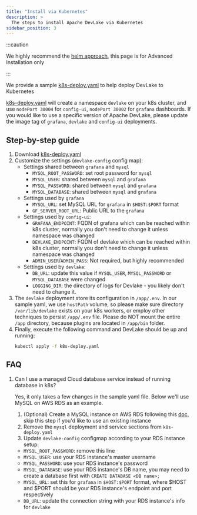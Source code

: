 ```yaml
---
title: "Install via Kubernetes"
description: >
  The steps to install Apache DevLake via Kubernetes
sidebar_position: 3
---
```


:::caution

We highly recommend the [helm approach](./HelmSetup.md), this page is for Advanced Installation only

:::

We provide a sample [k8s-deploy.yaml](https://github.com/apache/incubator-devlake/blob/main/deployment/k8s/k8s-deploy.yaml) to help deploy DevLake to Kubernetes

[k8s-deploy.yaml](https://github.com/apache/incubator-devlake/blob/main/deployment/k8s/k8s-deploy.yaml) will create a namespace `devlake` on your k8s cluster, and use `nodePort 30004` for `config-ui`,  `nodePort 30002` for `grafana` dashboards. If you would like to use a specific version of Apache DevLake, please update the image tag of `grafana`, `devlake` and `config-ui` deployments.

## Step-by-step guide

1. Download [k8s-deploy.yaml](https://github.com/apache/incubator-devlake/blob/main/deployment/k8s/k8s-deploy.yaml)
2. Customize the settings (`devlake-config` config map):
   - Settings shared between `grafana` and `mysql`
     * `MYSQL_ROOT_PASSWORD`: set root password for `mysql`
     * `MYSQL_USER`: shared between `mysql` and `grafana`
     * `MYSQL_PASSWORD`: shared between `mysql` and `grafana`
     * `MYSQL_DATABASE`: shared between `mysql` and `grafana`
   - Settings used by `grafana`
     * `MYSQL_URL`: set MySQL URL for `grafana` in `$HOST:$PORT` format
     * `GF_SERVER_ROOT_URL`: Public URL to the `grafana`
   - Settings used by `config-ui`:
     * `GRAFANA_ENDPOINT`: FQDN of grafana which can be reached within k8s cluster, normally you don't need to change it unless namespace was changed
     * `DEVLAKE_ENDPOINT`: FQDN of devlake which can be reached within k8s cluster, normally you don't need to change it unless namespace was changed
     * `ADMIN_USER`/`ADMIN_PASS`: Not required, but highly recommended
   - Settings used by `devlake`:
     * `DB_URL`: update this value if  `MYSQL_USER`, `MYSQL_PASSWORD` or `MYSQL_DATABASE` were changed
     * `LOGGING_DIR`: the directory of logs for Devlake - you likely don't need to change it.
3. The `devlake` deployment store its configuration in `/app/.env`. In our sample yaml, we use `hostPath` volume, so please make sure directory `/var/lib/devlake` exists on your k8s workers, or employ other techniques to persist `/app/.env` file. Please do NOT mount the entire `/app` directory, because plugins are located in `/app/bin` folder.
4. Finally, execute the following command and DevLake should be up and running:
   ```sh
   kubectl apply -f k8s-deploy.yaml
   ```


## FAQ

1. Can I use a managed Cloud database service instead of running database in k8s?

   Yes, it only takes a few changes in the sample yaml file. Below we'll use MySQL on AWS RDS as an example.
   1. (Optional) Create a MySQL instance on AWS RDS following this [doc](https://docs.aws.amazon.com/AmazonRDS/latest/UserGuide/CHAP_GettingStarted.CreatingConnecting.MySQL.html), skip this step if you'd like to use an existing instance
   2. Remove the `mysql` deployment and service sections from `k8s-deploy.yaml`
   3. Update `devlake-config` configmap according to your RDS instance setup:
     * `MYSQL_ROOT_PASSWORD`: remove this line
     * `MYSQL_USER`: use your RDS instance's master username
     * `MYSQL_PASSWORD`: use your RDS instance's password
     * `MYSQL_DATABASE`: use your RDS instance's DB name, you may need to create a database first with `CREATE DATABASE <DB name>;`
     * `MYSQL_URL`: set this for `grafana` in `$HOST:$PORT` format, where $HOST and $PORT should be your RDS instance's endpoint and port respectively
     * `DB_URL`: update the connection string with your RDS instance's info for `devlake`

